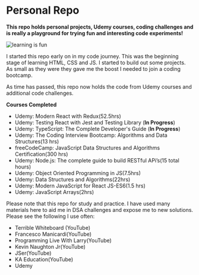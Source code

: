 # Personal Repo

**This repo holds personal projects, Udemy courses, coding challenges and is really a playground for trying fun and interesting code experiments!**

![learning is fun](https://media.giphy.com/media/1kenyYNFG9wTUyHMjk/giphy.gif)

I started this repo early on in my code journey. This was the beginning stage of learning HTML, CSS and JS. I started to build out some projects. As small as they were they gave me the boost I needed to join a coding bootcamp.

As time has passed, this repo now holds the code from Udemy courses and additional code challenges.

**Courses Completed**

- Udemy: Modern React with Redux(52.5hrs)
- Udemy: Testing React with Jest and Testing Library (**In Progress**)
- Udemy: TypeScript: The Complete Developer's Guide (**In Progress**)
- Udemy: The Coding Interview Bootcamp: Algorithms and Data Structures(13 hrs) 
- freeCodeCamp: JavaScript Data Structures and Algorithms Certification(300 hrs)
- Udemy: Node.js: The complete guide to build RESTful APi’s(15 total hours)
- Udemy: Object Oriented Programming in JS(7.5hrs)
- Udemy: Data Structures and Algorithms(22hrs)
- Udemy: Modern JavaScript for React JS-ES6(1.5 hrs)
- Udemy: JavaScript Arrays(2hrs)

Please note that this repo for study and practice. I have used many materials here to aid me in DSA challenges and expose me to new solutions. Please see the following I use often:
  - Terrible Whiteboard (YouTube)
  - Francesco Manicardi(YouTube)
  - Programming Live With Larry(YouTube)
  - Kevin Naughton Jr(YouTube)
  - JSer(YouTube)
  - KA Education(YouTube)
  - Udemy